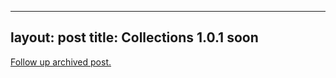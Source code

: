
---
layout: post
title: Collections 1.0.1 soon
---
[Follow up archived post.](/alex.ciobanu.org/index14c7.html)
